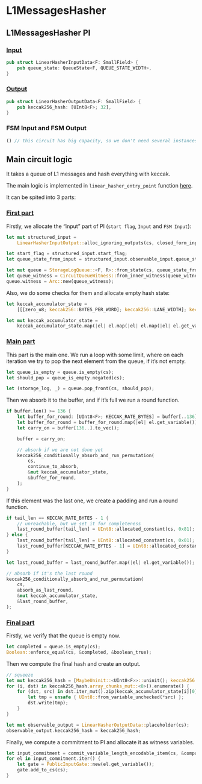 # L1MessagesHasher

## L1MessagesHasher PI

### [Input](https://github.com/tidalchain/micro-zkevm_circuits/blob/main/src/linear_hasher/input.rs#L27)

```rust
pub struct LinearHasherInputData<F: SmallField> {
    pub queue_state: QueueState<F, QUEUE_STATE_WIDTH>,
}
```

### [Output](https://github.com/tidalchain/micro-zkevm_circuits/blob/main/src/linear_hasher/input.rs#L42)

```rust
pub struct LinearHasherOutputData<F: SmallField> {
    pub keccak256_hash: [UInt8<F>; 32],
}
```

### FSM Input and FSM Output

```rust
() // this circuit has big capacity, so we don't need several instances
```

## Main circuit logic

It takes a queue of L1 messages and hash everything with keccak.

The main logic is implemented in `linear_hasher_entry_point` function
[here](https://github.com/tidalchain/micro-zkevm_circuits/blob/main/src/linear_hasher/mod.rs#L35).

It can be spited into 3 parts:

### [First part](https://github.com/tidalchain/micro-zkevm_circuits/blob/main/src/linear_hasher/mod.rs#L54)

Firstly, we allocate the “input” part of PI (`start flag`, `Input` and `FSM Input`):

```rust
let mut structured_input =
    LinearHasherInputOutput::alloc_ignoring_outputs(cs, closed_form_input.clone());

let start_flag = structured_input.start_flag;
let queue_state_from_input = structured_input.observable_input.queue_state;

let mut queue = StorageLogQueue::<F, R>::from_state(cs, queue_state_from_input);
let queue_witness = CircuitQueueWitness::from_inner_witness(queue_witness);
queue.witness = Arc::new(queue_witness);
```

Also, we do some checks for them and allocate empty hash state:

```rust
let keccak_accumulator_state =
    [[[zero_u8; keccak256::BYTES_PER_WORD]; keccak256::LANE_WIDTH]; keccak256::LANE_WIDTH];

let mut keccak_accumulator_state =
    keccak_accumulator_state.map(|el| el.map(|el| el.map(|el| el.get_variable())));
```

### [Main part](https://github.com/tidalchain/micro-zkevm_circuits/blob/main/src/linear_hasher/mod.rs#L105)

This part is the main one. We run a loop with some limit, where on each iteration we try to pop the next element from
the queue, if it’s not empty.

```rust
let queue_is_empty = queue.is_empty(cs);
let should_pop = queue_is_empty.negated(cs);

let (storage_log, _) = queue.pop_front(cs, should_pop);
```

Then we absorb it to the buffer, and if it’s full we run a round function.

```rust
if buffer.len() >= 136 {
    let buffer_for_round: [UInt8<F>; KECCAK_RATE_BYTES] = buffer[..136].try_into().unwrap();
    let buffer_for_round = buffer_for_round.map(|el| el.get_variable());
    let carry_on = buffer[136..].to_vec();

    buffer = carry_on;

    // absorb if we are not done yet
    keccak256_conditionally_absorb_and_run_permutation(
        cs,
        continue_to_absorb,
        &mut keccak_accumulator_state,
        &buffer_for_round,
    );
}
```

If this element was the last one, we create a padding and run a round function.

```rust
if tail_len == KECCAK_RATE_BYTES - 1 {
    // unreachable, but we set it for completeness
    last_round_buffer[tail_len] = UInt8::allocated_constant(cs, 0x81);
} else {
    last_round_buffer[tail_len] = UInt8::allocated_constant(cs, 0x01);
    last_round_buffer[KECCAK_RATE_BYTES - 1] = UInt8::allocated_constant(cs, 0x80);
}

let last_round_buffer = last_round_buffer.map(|el| el.get_variable());

// absorb if it's the last round
keccak256_conditionally_absorb_and_run_permutation(
    cs,
    absorb_as_last_round,
    &mut keccak_accumulator_state,
    &last_round_buffer,
);
```

### [Final part](https://github.com/tidalchain/micro-zkevm_circuits/blob/main/src/linear_hasher/mod.rs#L169)

Firstly, we verify that the queue is empty now.

```rust
let completed = queue.is_empty(cs);
Boolean::enforce_equal(cs, &completed, &boolean_true);
```

Then we compute the final hash and create an output.

```rust
// squeeze
let mut keccak256_hash = [MaybeUninit::<UInt8<F>>::uninit(); keccak256::KECCAK256_DIGEST_SIZE];
for (i, dst) in keccak256_hash.array_chunks_mut::<8>().enumerate() {
    for (dst, src) in dst.iter_mut().zip(keccak_accumulator_state[i][0].iter()) {
        let tmp = unsafe { UInt8::from_variable_unchecked(*src) };
        dst.write(tmp);
    }
}

let mut observable_output = LinearHasherOutputData::placeholder(cs);
observable_output.keccak256_hash = keccak256_hash;
```

Finally, we compute a commitment to PI and allocate it as witness variables.

```rust
let input_commitment = commit_variable_length_encodable_item(cs, &compact_form, round_function);
for el in input_commitment.iter() {
    let gate = PublicInputGate::new(el.get_variable());
    gate.add_to_cs(cs);
}
```
